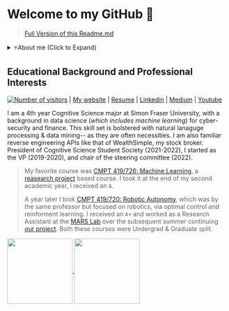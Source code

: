<!--
Here are some ideas to get you started:
- 🔭 I’m currently working on ...
- 🌱 I’m currently learning ...
- 👯 I’m looking to collaborate on ...
- 🤔 I’m looking for help with ...
- 💬 Ask me about ...
- 📫 How to reach me: ...
- 😄 Pronouns: ...
- ⚡ Fun fact: ...
-->

# Welcome to my GitHub 👋

> [Full Version of this Readme.md](https://alik604.github.io/alik604/README_FULL) 

<details>
    <summary>⚡️About me (Click to Expand) </summary>
    
+ ⏳ I’m currently
    - 🌱 Learning: Neural Networks, the math behind - Attension, Transformers, Bayesian 
+ 💬 Let's discuss: Whether one should risk their 'professional image' to enforce best practices and ["The maxim of manner"](https://www.sas.upenn.edu/~haroldfs/dravling/grice.html), for instance in academia. 
    - 😡 Something I hate: When someone refers you to their paper, which provides minimal information and delegates to another paper.
    - 🤬 SomeThing I loath: `Splunk`. It is very hard to inport a package into Machine Learning ToolKit without doing something hacky. Often I must run a search twice   
+ ⚡ Famous People whom I look up to: Khabib Nurmagomedov, George hotz, Elon Musk, Ben Goertzel

+ [Projects currently in progress:](https://github.com/alik604/alik604/blob/master/README_FULL.md#personal-projects---currently)
  * [📊 Probabilistic learning](https://github.com/alik604/Probabilistic-learning)
  * [💻 Cyber security](https://github.com/alik604/alik604/blob/master/README_FULL.md#cybersecurity) 
  * [💸 Algorithmic Trading](https://github.com/alik604/algorithmic-trading)
+ [Projects-Past:](https://github.com/alik604/alik604/blob/master/README_FULL.md#projects-past)
  * [🧠 MNIST Brain—Multi dimensional EEG signal classfication](https://github.com/alik604/MNIST_Brain), 
  * [🤖 Robotics](https://github.com/alik604/ra)
  * [📚 Natural Language Processing](https://github.com/alik604/multi-label-classification)
  * [🎶 Lyrics Generator](https://github.com/alik604/eminem_lyrics_generator)
  * [🐱‍💻 Backdoor (pseudoHacking)](https://github.com/alik604/myPyBackDoor)
  * [👀 openCV object detection](https://github.com/alik604/alik604/blob/master/README_FULL.md#opencv-object-detection)
  * [🤖 SFU Robot Soccer Club](https://github.com/alik604/sfuskynet))
  * [🕸 Web](https://github.com/alik604/alik604/blob/master/README_FULL.md#web)
  * [📱 Android](https://github.com/alik604/alik604/blob/master/README_FULL.md#android)
+ [🏫 Classes](https://github.com/alik604/alik604/blob/master/README_FULL.md#classes)

</details>

## Educational Background and Professional Interests

[![Number of visitors](https://visitor-badge.glitch.me/badge?page_id=alik604.alik604)](https://github.com/jwenjian/visitor-badge) | [My website](https://alik604.github.io) |  [Resume](https://github.com/alik604/alik604/blob/master/Resume.pdf) | [Linkedin](https://www.linkedin.com/in/alik604) | [Medium](https://alik604.medium.com/) | [Youtube](https://www.youtube.com/channel/UCEW7kjtBzFSiSC4srpfgGDA/videos/)

I am a 4th year Cognitive Science major at Simon Fraser University, with a background in data science (*which includes machine learning*) for cyber-security and finance. This skill set is bolstered with natural lanaguge processing & data mining-- as they are often necessities. I am also familiar reverse engineering APIs like that of WealthSimple, my stock broker. President of Cognitive Science Student Society (2021-2022), I started as the VP (2019-2020), and chair of the steering committee (2022).   


> My favorite course was [CMPT 419/726: Machine Learning](https://coursys.sfu.ca/2020sp-cmpt-726-x1/pages/), a [reasearch project](https://github.com/alik604/WallStreetBets_LSTM/blob/master/Paper%20-%20Predicting%20the%20S%26P%20500%20with%20LSTMs%20and%20GloVe.pdf) based course. I took it at the end of my second academic year, I received an `A`. 
>
> A year later I took [CMPT 419/720: Robotic Autonomy](https://github.com/alik604/ra), which was by the same professor but focused on robotics, via optimal control and reinforment learning. I received an `A+` and worked as a Research Assistant at the [MARS Lab](https://sfumars.com/people/khizr-ali-pardhan/) over the subsequent summer continuing [our  project](https://github.com/alik604/ra). Both these courses were Undergrad & Graduate split. 

<a href="https://alik604.github.io/alik604/README_FULL">
  <img align="center" src="https://github-readme-stats.vercel.app/api?username=alik604&hide=issues&show_icons=true" height = 150 width:100%  />
</a>


<a href="https://alik604.github.io/alik604/README_FULL">
  <img align="center" src="https://github-readme-stats.vercel.app/api/top-langs/?username=alik604&hide=HTML,Jupyter%20Notebook&layout=compact" height = 150 width:50%  />
</a>


<!-- [![ReadMe Card](https://github-readme-stats.vercel.app/api/pin/?username=alik604&repo=alik604)](https://github.com/alik604/alik604)  -->

      
<!-- **Visitors Count**   -->
<!-- ![VisitorCount](https://profile-counter.glitch.me/{alik604}/count.svg) -->
